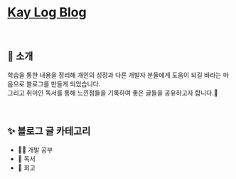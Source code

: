 # [Kay Log Blog](https://free-ko.github.io/)

<br>

## 👋 소개

학습을 통한 내용을 정리해 개인의 성장과 다른 개발자 분들에게 도움이 되길 바라는 마음으로 블로그를 만들게 되었습니다.
<br>
그리고 취미인 독서를 통해 느낀점들을 기록하여 좋은 글들을 공유하고자 합니다.🙌

<br>

## ✨ 블로그 글 카테고리

- 🧑‍💻 개발 공부
- 📕 독서
- 👏 회고
